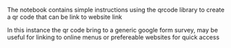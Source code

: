 The notebook contains simple instructions using the qrcode library to create a qr code that can be link to website link

In this instance the qr code bring to a generic google form survey, may be useful for linking to online menus or prefereable websites for quick access
